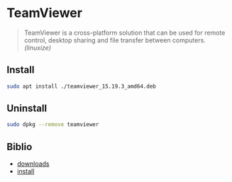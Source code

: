 # TeamViewer

> TeamViewer is a cross-platform solution that can be used for remote control, desktop sharing and file transfer between computers.
_(linuxize)_

## Install

```bash
sudo apt install ./teamviewer_15.19.3_amd64.deb
```

## Uninstall

```bash
sudo dpkg --remove teamviewer
```

## Biblio

- [downloads](https://www.teamviewer.com/fr/telecharger/linux/)
- [install](https://linuxize.com/post/how-to-install-teamviewer-on-ubuntu-18-04/)
